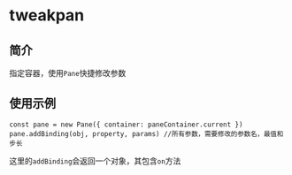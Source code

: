 # tweakpan

## 简介

指定容器，使用`Pane`快捷修改参数

## 使用示例

```tsx
const pane = new Pane({ container: paneContainer.current })
pane.addBinding(obj, property, params) //所有参数，需要修改的参数名，最值和步长
```

这里的`addBinding`会返回一个对象，其包含`on`方法